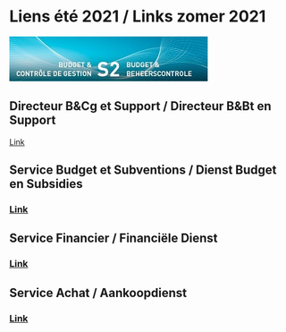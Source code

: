 <link rel="stylesheet" href="S2.css">

# Liens été 2021 / Links zomer 2021

![](header.jpg)

## Directeur B&Cg et Support / Directeur B&Bt en Support

[Link](https://drive.google.com/file/d/12l-HI2U4uverNqnXmmKzqilYrYEv0XH6/view?usp=sharing)

## Service Budget et Subventions / Dienst Budget en Subsidies

### [Link](https://drive.google.com/file/d/1a_lZcZ0_Be6DHDfl_7c2l_lzDCMVdBVP/view?usp=sharing)

## Service Financier / Financiële Dienst

### [Link](https://drive.google.com/file/d/1G-lqr9e4RqY9-gCbFZAUz6BwbWr1Clvh/view?usp=sharing)

## Service Achat / Aankoopdienst

### [Link](https://drive.google.com/file/d/1B9IU_jAlgz1li1rc9inpy7lY6g8C5sWf/view?usp=sharing)
